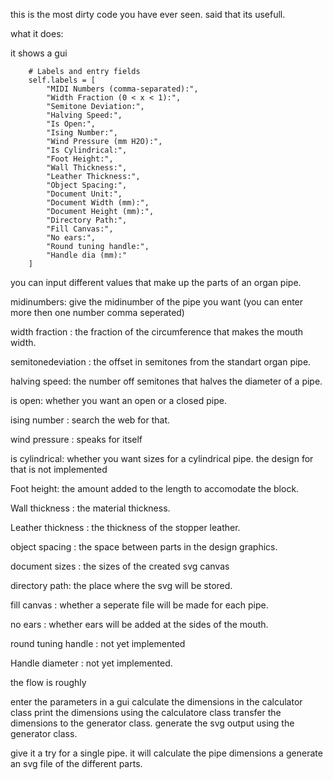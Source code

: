 this is the most dirty code you have ever seen. said that its usefull. 

what it does:

it shows a gui

        # Labels and entry fields
        self.labels = [
            "MIDI Numbers (comma-separated):",
            "Width Fraction (0 < x < 1):",
            "Semitone Deviation:",
            "Halving Speed:",
            "Is Open:",
            "Ising Number:",
            "Wind Pressure (mm H2O):",
            "Is Cylindrical:",
            "Foot Height:",
            "Wall Thickness:",
            "Leather Thickness:",
            "Object Spacing:",
            "Document Unit:",
            "Document Width (mm):",
            "Document Height (mm):",
            "Directory Path:",
            "Fill Canvas:",
            "No ears:",
            "Round tuning handle:",
            "Handle dia (mm):"
        ]

you can input different values that make up the parts of an organ pipe.

midinumbers: give the midinumber of the pipe you want (you can enter more then one number comma seperated)

width fraction : the fraction of the circumference that makes the mouth width.

semitonedeviation : the offset in semitones from the standart organ pipe.

halving speed: the number off semitones that halves the diameter of a pipe.

is open: whether you want an open or a closed pipe.

ising number : search the web for that.

wind pressure : speaks for itself

is cylindrical: whether you want sizes for a cylindrical pipe. the design for that is not implemented

Foot height: the amount added to the length to accomodate the block.

Wall thickness : the material thickness.

Leather thickness : the thickness of the stopper leather.

object spacing : the space between parts in the design graphics.

document sizes : the sizes of the created svg canvas

directory path: the place where the svg will be stored.

fill canvas : whether a seperate file will be made for each pipe.

no ears : whether ears will be added at the sides of the mouth.

round tuning handle : not yet implemented

Handle diameter : not yet implemented.

the flow is roughly

enter the parameters in a gui
calculate the dimensions in the calculator class
print the dimensions using the calculatore class
transfer the dimensions to the generator class.
generate the svg output using the generator class.



give it a try for a single pipe. it will calculate the pipe dimensions a generate an svg file of the different parts. 



